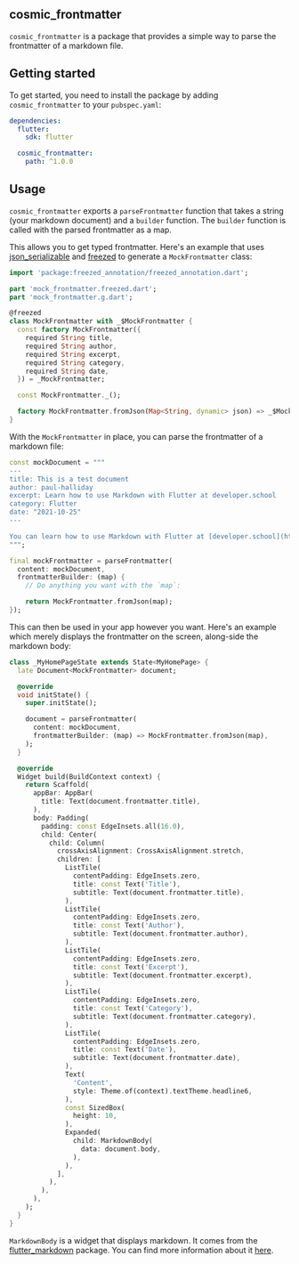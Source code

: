 ## cosmic_frontmatter

`cosmic_frontmatter` is a package that provides a simple way to parse the frontmatter of a markdown file.

## Getting started

To get started, you need to install the package by adding `cosmic_frontmatter` to your `pubspec.yaml`:

```yaml
dependencies:
  flutter:
    sdk: flutter

  cosmic_frontmatter:
    path: ^1.0.0
```

## Usage

`cosmic_frontmatter` exports a `parseFrontmatter` function that takes a string (your markdown document) and a `builder` function. The `builder` function is called with the parsed frontmatter as a map.

This allows you to get typed frontmatter. Here's an example that uses [json_serializable](https://developer.school/tutorials/flutter-using-json_serializable-to-serialise-dart-classes) and [freezed](https://developer.school/how-to-use-freezed-with-flutter) to generate a `MockFrontmatter` class:

```dart
import 'package:freezed_annotation/freezed_annotation.dart';

part 'mock_frontmatter.freezed.dart';
part 'mock_frontmatter.g.dart';

@freezed
class MockFrontmatter with _$MockFrontmatter {
  const factory MockFrontmatter({
    required String title,
    required String author,
    required String excerpt,
    required String category,
    required String date,
  }) = _MockFrontmatter;

  const MockFrontmatter._();

  factory MockFrontmatter.fromJson(Map<String, dynamic> json) => _$MockFrontmatterFromJson(json);
}
```

With the `MockFrontmatter` in place, you can parse the frontmatter of a markdown file:

```dart
const mockDocument = """
---
title: This is a test document
author: paul-halliday
excerpt: Learn how to use Markdown with Flutter at developer.school
category: Flutter
date: "2021-10-25"
---

You can learn how to use Markdown with Flutter at [developer.school](https://developer.school/tutorials/how-to-display-markdown-in-flutter).
""";

final mockFrontmatter = parseFrontmatter(
  content: mockDocument,
  frontmatterBuilder: (map) {
    // Do anything you want with the `map`:

    return MockFrontmatter.fromJson(map);
});
```

This can then be used in your app however you want. Here's an example which merely displays the frontmatter on the screen, along-side the markdown body:

```dart
class _MyHomePageState extends State<MyHomePage> {
  late Document<MockFrontmatter> document;

  @override
  void initState() {
    super.initState();

    document = parseFrontmatter(
      content: mockDocument,
      frontmatterBuilder: (map) => MockFrontmatter.fromJson(map),
    );
  }

  @override
  Widget build(BuildContext context) {
    return Scaffold(
      appBar: AppBar(
        title: Text(document.frontmatter.title),
      ),
      body: Padding(
        padding: const EdgeInsets.all(16.0),
        child: Center(
          child: Column(
            crossAxisAlignment: CrossAxisAlignment.stretch,
            children: [
              ListTile(
                contentPadding: EdgeInsets.zero,
                title: const Text('Title'),
                subtitle: Text(document.frontmatter.title),
              ),
              ListTile(
                contentPadding: EdgeInsets.zero,
                title: const Text('Author'),
                subtitle: Text(document.frontmatter.author),
              ),
              ListTile(
                contentPadding: EdgeInsets.zero,
                title: const Text('Excerpt'),
                subtitle: Text(document.frontmatter.excerpt),
              ),
              ListTile(
                contentPadding: EdgeInsets.zero,
                title: const Text('Category'),
                subtitle: Text(document.frontmatter.category),
              ),
              ListTile(
                contentPadding: EdgeInsets.zero,
                title: const Text('Date'),
                subtitle: Text(document.frontmatter.date),
              ),
              Text(
                'Content',
                style: Theme.of(context).textTheme.headline6,
              ),
              const SizedBox(
                height: 10,
              ),
              Expanded(
                child: MarkdownBody(
                  data: document.body,
                ),
              ),
            ],
          ),
        ),
      ),
    );
  }
}
```

`MarkdownBody` is a widget that displays markdown. It comes from the [flutter_markdown](https://pub.dev/packages/flutter_markdown) package. You can find more information about it [here](https://developer.school/tutorials/how-to-display-markdown-in-flutter).